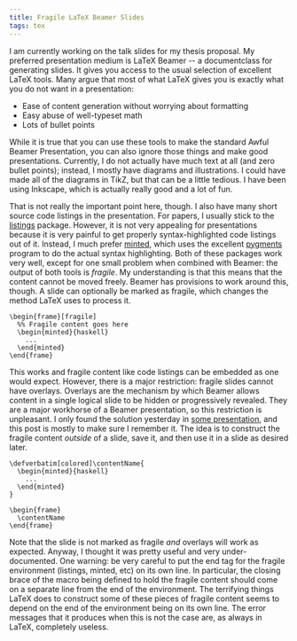 ```yaml
---
title: Fragile LaTeX Beamer Slides
tags: tex
---
```


I am currently working on the talk slides for my thesis proposal.  My
preferred presentation medium is LaTeX Beamer -- a documentclass for
generating slides.  It gives you access to the usual selection of
excellent LaTeX tools.  Many argue that most of what LaTeX gives you
is exactly what you do not want in a presentation:

 * Ease of content generation without worrying about formatting
 * Easy abuse of well-typeset math
 * Lots of bullet points

While it is true that you can use these tools to make the standard
Awful Beamer Presentation, you can also ignore those things and make
good presentations.  Currently, I do not actually have much text at
all (and zero bullet points); instead, I mostly have diagrams and
illustrations.  I could have made all of the diagrams in TikZ, but
that can be a little tedious.  I have been using Inkscape, which is
actually really good and a lot of fun.

That is not really the important point here, though.  I also have many
short source code listings in the presentation.  For papers, I usually
stick to the
[listings](http://en.wikibooks.org/wiki/LaTeX/Packages/Listings "LaTeX
Listings") package.  However, it is not very appealing for
presentations because it is very painful to get properly
syntax-highlighted code listings out of it.  Instead, I much prefer
[minted](http://tug.ctan.org/tex-archive/macros/latex/contrib/minted/
"Minted"), which uses the excellent [pygments](http://pygments.org/
"pygments") program to do the actual syntax highlighting.  Both of these
packages work very well, except for one small problem when combined with
Beamer: the output of both tools is _fragile_.  My understanding is
that this means that the content cannot be moved freely.  Beamer has
provisions to work around this, though.  A slide can optionally be
marked as fragile, which changes the method LaTeX uses to process it.

~~~~~~~~~~~~~{.latex}
\begin{frame}[fragile]
  %% Fragile content goes here
  \begin{minted}{haskell}
    ...
  \end{minted}
\end{frame}
~~~~~~~~~~~~~

This works and fragile content like code listings can be embedded as
one would expect.  However, there is a major restriction: fragile
slides cannot have overlays.  Overlays are the mechanism by which
Beamer allows content in a single logical slide to be hidden or
progressively revealed.  They are a major workhorse of a Beamer
presentation, so this restriction is unpleasant.  I only found the
solution yesterday in
[some presentation](http://faq.ktug.or.kr/wiki/uploads/beamer_guide.pdf
"Beamer Guide"), and this post is mostly to make sure I remember it.
The idea is to construct the fragile content _outside_ of a slide,
save it, and then use it in a slide as desired later.

~~~~~~~~~~~~~~{.latex}
\defverbatim[colored]\contentName{
  \begin{minted}{haskell}
    ...
  \end{minted}
}

\begin{frame}
  \contentName
\end{frame}
~~~~~~~~~~~~~~

Note that the slide is not marked as fragile _and_ overlays will work
as expected.  Anyway, I thought it was pretty useful and very
under-documented.  One warning: be very careful to put the end tag for
the fragile environment (listings, minted, etc) on its own line.  In
particular, the closing brace of the macro being defined to hold the
fragile content should come on a separate line from the end of the
environment.  The terrifying things LaTeX does to construct some of
these pieces of fragile content seems to depend on the end of the
environment being on its own line.  The error messages that it
produces when this is not the case are, as always in LaTeX, completely
useless.
